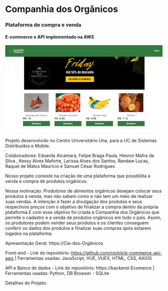 # Companhia dos Orgânicos 
### Plataforma de compra e venda
#### E-commerce e API implementado na AWS

![GIF](https://github.com/eduarda-alcantara/API-E-commerce-AWS/blob/main/Gif%20Inicial/api%20gif.gif)

Projeto desenvolvido no Centro Universitário Una, para a UC de Sistemas Distribuidos e Mobile.

Colaboradores: Eduarda Alcantara, Felipe Braga Paula, Hesron Mafra da Silva , Kessy Alves Maforte, Larissa Alves dos Santos, Randaw Lucas, Raquel de Matos Mauricio e Samuel César Rodrigues 

Nosso projeto consiste na criação de uma plataforma que possibilita a venda e compra de produtos orgânicos.

Nossa motivação: Produtores de alimentos orgânicos desejam colocar seus produtos à venda, mas não sabem como e não tem um meio de realizar suas vendas. A intenção é fazer a divulgação dos produtos e seus respectivos preços com o objetivo de finalizar a compra dentro da própria plataforma.E com esse objetivo foi criada a Companhia dos Orgânicos que permite o cadastro e a venda de produtos orgânicos em todo o país. Assim, os produtores podem vender seus produtos e os clientes conseguem conferir os dados dos produtos e finalizar suas compras após estarem logados na plataforma.

Apresentação Geral: https://Cia-dos-Orgânicos

Front-end - Link do repositório: https://github.com/rockiir/e-commerce-api-aws | Ferramentas usadas: JavaScript, VUE, VUEX, HTML, CSS, AXIOS 

API e Banco de dados - Link do repositório: https://backend-Ecomerce | Ferramentas usadas: Python, DB Browser - SQLite

Detalhes do Projeto:
